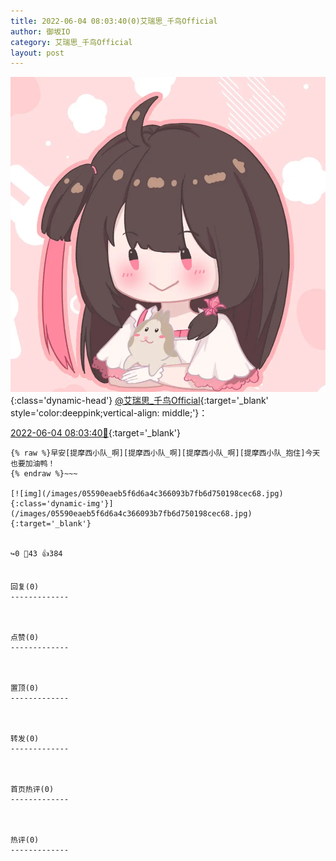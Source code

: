 ```yaml
---
title: 2022-06-04 08:03:40(0)艾瑞思_千鸟Official
author: 御坂IO
category: 艾瑞思_千鸟Official
layout: post
---
```


![img](/images/7e08840c56f251de28bdf766b647bd5fe9a5d50a.jpg){:class='dynamic-head'}
[@艾瑞思_千鸟Official](https://space.bilibili.com/1090010845/dynamic){:target='_blank' style='color:deeppink;vertical-align: middle;'}：

[2022-06-04 08:03:40🔗](https://t.bilibili.com/667706868706050086){:target='_blank'}

~~~
{% raw %}早安[提摩西小队_啊][提摩西小队_啊][提摩西小队_啊][提摩西小队_抱住]今天也要加油鸭！
{% endraw %}~~~

[![img](/images/05590eaeb5f6d6a4c366093b7fb6d750198cec68.jpg){:class='dynamic-img'}](/images/05590eaeb5f6d6a4c366093b7fb6d750198cec68.jpg){:target='_blank'}


↪️0 💬43 👍384


回复(0)
-------------



点赞(0)
-------------



置顶(0)
-------------



转发(0)
-------------



首页热评(0)
-------------



热评(0)
-------------




